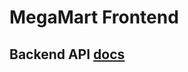 # MegaMart Frontend

## Backend API [docs](https://github.com/subhranshudas/megamart-backend?tab=readme-ov-file#megamart-backend-api-documentation)
